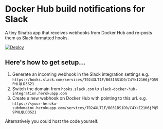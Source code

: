 Docker Hub build notifications for Slack
========================================

A tiny Sinatra app that receives webhooks from Docker Hub and re-posts them as Slack formatted hooks.

[![Deploy](https://www.herokucdn.com/deploy/button.svg)](https://heroku.com/deploy)

## Here's how to get setup...

1. Generate an incoming webhook in the Slack integration settings e.g. `https://hooks.slack.com/services/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`
2. Switch the domain from `hooks.slack.com` to `slack-docker-hub-integration.herokuapp.com`
3. Create a new webhook on Docker Hub with pointing to this url. e.g. `https://<your-heroku-subdomain>.herokuapp.com/services/T024XLT1F/B031BS1D0/C4YkI21H6jPQ59PHLQLD3S21`


Alternatively you could host the code yourself.
